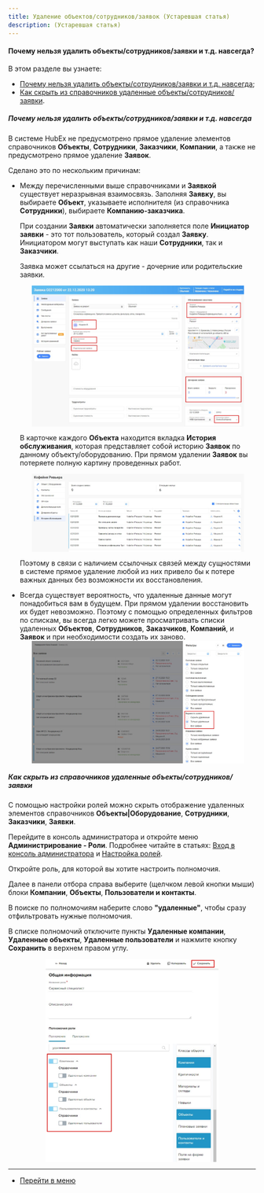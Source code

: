 ```yaml
---
title: Удаление объектов/сотрудников/заявок (Устаревшая статья) 
description: (Устаревшая статья)
---
```


#### Почему нельзя удалить объекты/сотрудников/заявки и т.д. навсегда?
В этом разделе вы узнаете:
<html>
<meta charset="utf-8">
<ul>
    <li><a href="#deletedobjects">Почему нельзя удалить объекты/сотрудников/заявки и т.д. навсегда</a>;</li>
    <li><a href="#hidedeletedtickets">Как скрыть из справочников удаленные объекты/сотрудников/заявки</a>.</li>

</ul>
</html>

<body>
<h5 id="deletedobjects">Почему нельзя удалить объекты/сотрудников/заявки и т.д. навсегда</h5>
<p>В системе HubEx не предусмотрено прямое удаление элементов справочников <strong>Объекты</strong>,
    <strong>Сотрудники</strong>, <strong>Заказчики</strong>, <strong>Компании</strong>, а
    также не предусмотрено прямое удаление <strong>Заявок</strong>.</p>
<p>Сделано это по нескольким причинам:</p>
<ul>
    <li>Между перечисленными выше справочниками и <strong>Заявкой</strong> существует неразрывная взаимосвязь.
        Заполняя <strong>Заявку</strong>, вы
        выбираете <strong>Объект</strong>, указываете исполнителя (из справочника <strong>Сотрудники</strong>),
        выбираете <strong>Компанию-заказчика</strong>.
        <p>При создании
            <strong>Заявки</strong> автоматически заполняется поле <strong>Инициатор заявки</strong> - это тот
            пользователь, который создал <strong>Заявку</strong>.
            Инициатором могут выступать как наши <strong>Сотрудники</strong>, так и
            <strong>Заказчики</strong>.</p>
        <p>Заявка может ссылаться на другие - дочерние или родительские заявки.</p>
        <div>
            <img style="margin: 0 auto; display: block; max-width: 90%;"
                 src="/attachments/images/FAQ/USER/DeletedObjects/Ticket.jpg"/>
        </div>
        <p>В карточке каждого <strong>Объекта</strong> находится вкладка <strong>История обслуживания</strong>, которая
            представляет собой историю <strong>Заявок</strong>
            по данному объекту/оборудованию. При прямом удалении <strong>Заявок</strong> вы потеряете полную картину
            проведенных
            работ.</p>
        <div>
            <img style="margin: 0 auto; display: block; max-width: 90%;"
                 src="/attachments/images/FAQ/USER/DeletedObjects/Object.jpg"/>
        </div>
        <p>Поэтому в связи с наличием ссылочных связей между сущностями в системе прямое удаление любой из них привело
            бы к потере важных данных без возможности их восстановления.</p>
    </li>
    <li>Всегда существует вероятность, что удаленные данные могут понадобиться вам в будущем. При прямом удалении
        восстановить их будет невозможно. Поэтому с помощью определенных фильтров по спискам, вы всегда легко можете
        просматривать списки удаленных <strong>Объектов</strong>, <strong>Сотрудников</strong>,
        <strong>Заказчиков</strong>, <strong>Компаний</strong>, и <strong>Заявок</strong> и при необходимости создать их
        заново.
    </li>
    <div>
        <img style="margin: 0 auto; display: block; max-width: 90%;"
             src="/attachments/images/FAQ/USER/DeletedObjects/Filter.jpg"/>
    </div>
</ul>

<h5 id="hidedeletedtickets">Как скрыть из справочников удаленные объекты/сотрудников/заявки</h5>
<p>С помощью настройки ролей можно скрыть отображение удаленных элементов справочников <strong>Объекты|Оборудование</strong>,
    <strong>Сотрудники</strong>, <strong>Заказчики</strong>, <strong>Заявки</strong>. </p>
<p>Перейдите в консоль администратора и откройте меню <strong>Администрирование - Роли</strong>. Подробнее читайте в статьях: <a
        href="https://wiki.hubex.ru/docs/FAQ/RU/admin/HowToEnterTheAdmin.html">Вход в консоль администратора</a> и <a
        href="https://wiki.hubex.ru/docs/FAQ/RU/admin/Roles.html">Настройка ролей</a>.</p>
<p>Откройте роль, для которой вы хотите настроить полномочия.</p>
<p>Далее в панели отбора справа выберите (щелчком левой кнопки мыши) блоки <strong>Компании</strong>, <strong>Объекты</strong>, <strong>Пользователи и контакты</strong>.</p>
<p>В поиске по полномочиям наберите слово <strong>"удаленные"</strong>, чтобы сразу отфильтровать нужные полномочия.</p>
<p>В списке полномочий отключите пункты <strong>Удаленные компании</strong>, <strong>Удаленные объекты</strong>, <strong>Удаленные пользователи</strong> и нажмите кнопку <strong>Сохранить</strong> в верхнем правом углу.</p>
<div>
    <img style="margin: 0 auto; display: block; max-width: 70%;"
         src="/attachments/images/FAQ/USER/DeletedObjects/Role.jpg"/>
</div>
</body>


____
- [Перейти в меню](http://wiki.hubex.ru)
